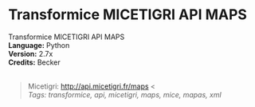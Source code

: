 # Transformice MICETIGRI API MAPS
Transformice MICETIGRI API MAPS
<br>
**Language:** Python<br>
**Version:** 2.7x<br>
**Credits:** Becker<br>
<br>
> Micetigri: http://api.micetigri.fr/maps <<br>
*Tags: transformice, api, micetigri, maps, mice, mapas, xml*
